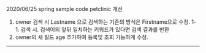 2020/06/25
spring sample code petclinic 개선

1. owner 검색 시 Lastname 으로 검색하는 기존의 방식은 Firstname으로 수정.
    1-1. 검색 시. 검색어의 앞뒤 일치하는 키워드가 있다면 검색 결과를 반환
2. owner의 새 필드 age 추가하여 등록및 조회 가능하게 수정.

-------------------------------------------------------------------------
